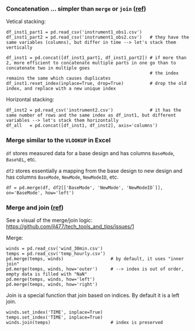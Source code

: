 ### Concatenation ... simpler than `merge` or `join` ([ref](https://www.youtube.com/watch?v=rj2ZEAIbg1k&list=PLQut5OXpV-0ir4IdllSt1iEZKTwFBa7kO&index=88))


Vetical stacking:
```
df_inst1_part1 = pd.read_csv('instrument1_obs1.csv')
df_inst1_part2 = pd.read_csv('instrument1_obs2.csv')   # they have the same variables (columns), but differ in time --> let's stack them vertically

df_inst1 = pd.concat([df_inst1_part1, df_inst1_part2]) # if more than 2, more efficient to concatenate multiple parts in one go than to concatenate two in multiple goes
                                                       # the index remains the same which causes duplicates
df_inst1.reset_index(inplace=True, drop=True)          # drop the old index, and replace with a new unique index
```


Horizontal stacking:
```
df_inst2 = pd.read_csv('instrument2.csv')              # it has the same number of rows and the same index as df_inst1, but different variables --> let's stack them horizontally
df_all   = pd.concat([df_inst1, df_inst2], axis='columns')
```

### Merge similar to the `VLOOKUP` in Excel

`df` stores measured data for a base design and has columns `BaseMode`, `Base%EL`, etc.

`df2` stores essentially a mapping from the base design to new design and has columns `BaseMode`, `NewMode`, `NewModeID`, etc.

```
df = pd.merge(df, df2[['BaseMode', 'NewMode', 'NewModeID`]], on='BaseMode', how='left')
```


### Merge and join ([ref](https://www.youtube.com/watch?v=slUGaLyLJX0&list=PLQut5OXpV-0ir4IdllSt1iEZKTwFBa7kO&index=89))

See a visual of the merge/join logic: https://github.com/jl477/tech_tools_and_tips/issues/1

Merge:

```
winds = pd.read_csv('wind_30min.csv')
temps = pd.read_csv('temp_hourly.csv')
pd.merge(temps, winds)                  # by default, it uses "inner join"
pd.merge(temps, winds, how='outer')     # --> index is out of order, empty data is filled with "NaN"
pd.merge(temps, winds, how='left') 
pd.merge(temps, winds, how='right')
```

Join is a special function that join based on indices. By default it is a left join.
```
winds.set_index('TIME', inplace=True)
temps.set_index('TIME', inplace=True)
winds.join(temps)                       # index is preserved
```
